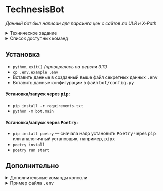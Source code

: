# TechnesisBot

_Данный бот был написан для парсинга цен с сайтов по ULR и X-Path_

<details>
<summary>Техническое задание</summary>
<br>

```text
Представьте, что у вас есть система без интерфейса пользователя, например краулер (сборщик информации), который парсит все сайты по продаже зюзюбликов и сохраняет в базу данных.
Появилась потребность дать обычному пользователю минимальными усилиями добавлять еще сайты для парсинга
Напишите простого бота, который будет иметь одну кнопку: загрузить файл
  1. При нажатии кнопки пользователь прикрепляет файл excel в формате таблицы с полями:
      a. title - название
      b. url - ссылка на сайт источник
      c. xpath - путь к элементу с ценой
  2. Бот получает файл, сохраняет
  3. Открывает файл библиотекой pandas
  4. Выводит содержимое в ответ пользователю
  5. Сохраняет содержимое в локальную БД sqlite
Реализация на python, решение должно быть представлено ссылкой на репозиторий и на бота (как основной вариант телеграм, но возможно вы предложите что-то еще).
Учесть возможность того, что сумма будет с пробелами, обозначением валюты и прочее.
Внутри репозитория должна быть инструкция по развёртыванию и корректный файл с необходимыми зависимостями (requirements, pipenv, poetry на ваш выбор)
Задание рассчитано на один день, выполнять можно в удобное время в течение недели

*Задача со звездочкой:
Провести парсинг по данным из таблицы и вывести среднюю цену зюзюблика по каждому сайту,
В качестве зюзюблика можете взять любой интересный вам товар
```

</details>




<details>
<summary>Список доступных команд</summary>
<br>

* Пользователь:
    * `/start` — _начальная команда любого бота в Telegram, выводит приветственное сообщение_
      * `Загрузить` — _кнопка для загрузки файла Excel_
    * `/help` — _команда, которая выводит список доступных команд_

* Администратор:
    * `/logs` — _отправляет в ответ текстовый документ с логами бота_
    * `/reset` — _пересоздать базу данных_
</details>


## Установка

* `python`, `exit()` _(проверялось на версии 3.11)_
* `cp .env.example .env`
* Вставить данные в созданный выше файл секретных данных <kbd>.env</kbd>
* Вставить данные конфигурации в файл <kbd>bot/config.py</kbd>

#### Установка/запуск через <kbd>pip</kbd>:
* `pip install -r requirements.txt`
* `python -m bot.main`

#### Установка/запуск через <kbd>Poetry</kbd>:
* `pip install poetry` — сначала надо установить <kbd>Poetry</kbd> через <kbd>pip</kbd> или аналогичный установщик, например, <kbd>pipx</kbd>
* `poetry install`
* `poetry run start`


## Дополнительно

<details>
<summary>Дополнительные команды консоли</summary>
<br>

* `poetry export -f requirements.txt --output requirements.txt --without-hashes` — сгенерировать новый список зависимостей для pip через poetry
* `poetry run python -m bot.main` — аналогично команде-скрипту `poetry run start`
* `poetry add $(cat requirements.txt)` — сгенерировать новый список зависимостей для poetry через pip
</details>

<details>
<summary>Пример файла <kbd>.env</kbd></summary>
<br>

```ini
# Токен бота
BOT_TOKEN=<token>
# Режим отправки сообщений в канал-чат
# При включенном режиме бот будет "дублировать" важные сообщения (запуск, критическая ошибка) в канал-чат 
LOG_MODE=False
# Идентификатор канала-чата, используйте 0, если он вам не нужен
LOG_GROUP_ID=<group_id>
# Путь к файлу логов
LOG_FILE_PATH=bot/static/logs.txt
# Путь к базе данных SQLite
DB_PATH=bot/static/sqlite.db
# Включение тестового режима
# При включенном тестовом режиме бот будет отвечать заглушкой всем, кроме администраторов, указанных в файле config.py
TESTING_MODE=False

```
</details>